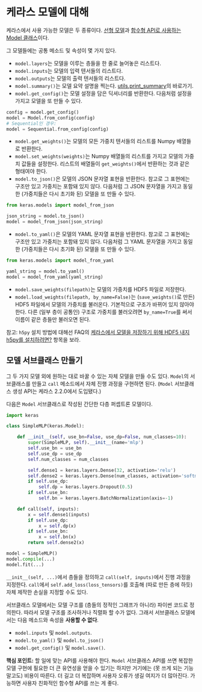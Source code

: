 # 케라스 모델에 대해

케라스에서 사용 가능한 모델은 두 종류이다. [선형 모델](/models/sequential)과 [함수형 API로 사용하는 Model 클래스](/models/model)이다.

그 모델들에는 공통 메소드 및 속성이 몇 가지 있다.

- `model.layers`는 모델을 이루는 층들을 한 줄로 늘어놓은 리스트다.
- `model.inputs`는 모델의 입력 텐서들의 리스트다.
- `model.outputs`는 모델의 출력 텐서들의 리스트다.
- `model.summary()`는 모델 요약 설명을 찍는다. [utils.print_summary](/utils/#print_summary)의 바로가기.
- `model.get_config()`는 모델 설정을 담은 딕셔너리를 반환한다. 다음처럼 설정을 가지고 모델을 또 만들 수 있다.

```python
config = model.get_config()
model = Model.from_config(config)
# Sequential인 경우:
model = Sequential.from_config(config)
```

- `model.get_weights()`는 모델의 모든 가중치 텐서들의 리스트를 Numpy 배열들로 반환한다.
- `model.set_weights(weights)`는 Numpy 배열들의 리스트를 가지고 모델의 가중치 값들을 설정한다. 리스트의 배열들이 `get_weights()`에서 반환하는 것과 같은 형태여야 한다.
- `model.to_json()`은 모델의 JSON 문자열 표현을 반환한다. 참고로 그 표현에는 구조만 있고 가중치는 포함돼 있지 않다. 다음처럼 그 JSON 문자열을 가지고 동일한 (가중치들은 다시 초기화 된) 모델을 또 만들 수 있다.

```python
from keras.models import model_from_json

json_string = model.to_json()
model = model_from_json(json_string)
```
- `model.to_yaml()`은 모델의 YAML 문자열 표현을 반환한다. 참고로 그 표현에는 구조만 있고 가중치는 포함돼 있지 않다. 다음처럼 그 YAML 문자열을 가지고 동일한 (가중치들은 다시 초기화 된) 모델을 또 만들 수 있다.

```python
from keras.models import model_from_yaml

yaml_string = model.to_yaml()
model = model_from_yaml(yaml_string)
```

- `model.save_weights(filepath)`는 모델의 가중치를 HDF5 파일로 저장한다.
- `model.load_weights(filepath, by_name=False)`는 (`save_weights()`로 만든) HDF5 파일에서 모델의 가중치를 불러온다. 기본적으로 구조가 바뀌어 있지 않아야 한다. 다른 (일부 층이 공통인) 구조로 가중치를 불러오려면 `by_name=True`를 써서 이름이 같은 층들만 불러오면 된다.

참고: `h5py` 설치 방법에 대해선 FAQ의 [케라스에서 모델을 저장하기 위해 HDF5 내지 h5py를 설치하려면?](/getting-started/faq/#hdf5-h5py) 항목을 보라.


## 모델 서브클래스 만들기

그 두 가지 모델 외에 원하는 대로 바꿀 수 있는 자체 모델을 만들 수도 있다.
`Model`의 서브클래스를 만들고 `call` 메소드에서 자체 진행 과정을 구현하면 된다.
(`Model` 서브클래스 생성 API는 케라스 2.2.0에서 도입됐다.)

다음은 `Model` 서브클래스로 작성된 간단한 다층 퍼셉트론 모델이다.

```python
import keras

class SimpleMLP(keras.Model):

    def __init__(self, use_bn=False, use_dp=False, num_classes=10):
        super(SimpleMLP, self).__init__(name='mlp')
        self.use_bn = use_bn
        self.use_dp = use_dp
        self.num_classes = num_classes

        self.dense1 = keras.layers.Dense(32, activation='relu')
        self.dense2 = keras.layers.Dense(num_classes, activation='softmax')
        if self.use_dp:
            self.dp = keras.layers.Dropout(0.5)
        if self.use_bn:
            self.bn = keras.layers.BatchNormalization(axis=-1)

    def call(self, inputs):
        x = self.dense1(inputs)
        if self.use_dp:
            x = self.dp(x)
        if self.use_bn:
            x = self.bn(x)
        return self.dense2(x)

model = SimpleMLP()
model.compile(...)
model.fit(...)
```

`__init__(self, ...)`에서 층들을 정의하고 `call(self, inputs)`에서 진행 과정을 지정한다. `call`에서 `self.add_loss(loss_tensors)`를 호출해 (따로 만든 층에 하듯) 자체 제작한 손실을 지정할 수도 있다.

서브클래스 모델에서는 모델 구조를 (층들의 정적인 그래프가 아니라) 파이썬 코드로 정의한다.
따라서 모델 구조를 조사하거나 직렬화 할 수가 없다. 그래서 서브클래스 모델에서는 다음 메소드와 속성을 **사용할 수 없다**.

- `model.inputs` 및 `model.outputs`.
- `model.to_yaml()` 및 `model.to_json()`
- `model.get_config()` 및 `model.save()`.

**핵심 포인트:** 할 일에 맞는 API를 사용해야 한다. `Model` 서브클래스 API를 쓰면 복잡한 모델 구현에 필요한 더 큰 유연성을 얻을 수 있기는 하지만
거기에는 (못 쓰게 되는 기능 말고도) 비용이 따른다.
더 길고 더 복잡하며 사용자 오류가 생길 여지가 더 많아진다. 가능하면 사용자 친화적인 함수형 API를 쓰는 게 좋다.

